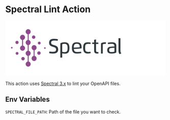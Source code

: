 
# Spectral Lint Action

![](https://raw.githubusercontent.com/stoplightio/spectral/master/img/spectral-banner.png)

This action uses [Spectral 3.x](https://github.com/stoplightio/spectral) to lint your OpenAPI files.

## Env Variables

`SPECTRAL_FILE_PATH`: Path of the file you want to check.
